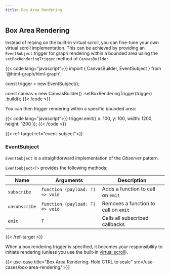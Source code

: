 ```yaml
---
title: Box Area Rendering
---
```


## Box Area Rendering

Instead of relying on the built-in virtual scroll, you can fine-tune your own virtual scroll implementation. This can be achieved by providing an `EventSubject` trigger for graph rendering within a bounded area using the `setBoxRenderingTrigger` method of `CanvasBuilder`.

{{< code lang="javascript">}}
import { CanvasBuilder, EventSubject } from '@html-graph/html-graph';

const trigger = new EventSubject();

const canvas = new CanvasBuilder()
  .setBoxRenderingTrigger(trigger)
  .build();
{{< /code >}}

You can then trigger rendering within a specific bounded area:

{{< code lang="javascript">}}
trigger.emit({ x: 100, y: 100, width: 1200, height: 1200 });
{{< /code >}}

{{< ref-target ref="event-subject">}}

### EventSubject

`EventSubject` is a straightforward implementation of the *Observer* pattern.

`EventSubject<T>` provides the following methods:

| Name          | Arguments                       | Description                          |
|---------------|---------------------------------|--------------------------------------|
| `subscribe`   | `function (payload: T) => void` | Adds a function to call on `emit`    |
| `unsubscribe` | `function (payload: T) => void` | Removes a function to call on `emit` |
| `emit`        | `T`                             | Calls all subscribed callbacks       |

{{< /ref-target >}}

When a box rendering trigger is specified, it becomes your responsibility to initiate rendering (unless you use the built-in [virtual scroll](/virtual-scroll)).

{{< use-case title="Box Area Rendering. Hold CTRL to scale" src=/use-cases/box-area-rendering/ >}}
